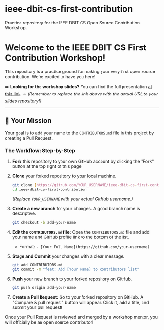 # ieee-dbit-cs-first-contribution
Practice repository for the IEEE DBIT CS Open Source Contribution Workshop.

# Welcome to the IEEE DBIT CS First Contribution Workshop!

This repository is a practice ground for making your very first open source contribution. We're excited to have you here!

➡️ **Looking for the workshop slides?** You can find the full presentation [at this link](https://github.com/your-username/your-slides-repo). ⬅️
*(Remember to replace the link above with the actual URL to your slides repository!)*

---

## 🎯 Your Mission

Your goal is to add your name to the `CONTRIBUTORS.md` file in this project by creating a Pull Request.

### The Workflow: Step-by-Step

1.  **Fork** this repository to your own GitHub account by clicking the "Fork" button at the top right of this page.

2.  **Clone** your forked repository to your local machine.
    ```bash
    git clone [https://github.com/YOUR_USERNAME/ieee-dbit-cs-first-contribution.git](https://github.com/YOUR_USERNAME/ieee-dbit-cs-first-contribution.git)
    cd ieee-dbit-cs-first-contribution
    ```
    *(Replace `YOUR_USERNAME` with your actual GitHub username.)*

3.  **Create a new branch** for your changes. A good branch name is descriptive.
    ```bash
    git checkout -b add-your-name
    ```

4.  **Edit the `CONTRIBUTORS.md` file:** Open the `CONTRIBUTORS.md` file and add your name and GitHub profile link to the bottom of the list.
    * Format: `- [Your Full Name](https://github.com/your-username)`

5.  **Stage and Commit** your changes with a clear message.
    ```bash
    git add CONTRIBUTORS.md
    git commit -m "feat: Add [Your Name] to contributors list"
    ```

6.  **Push** your new branch to your forked repository on GitHub.
    ```bash
    git push origin add-your-name
    ```

7.  **Create a Pull Request:** Go to your forked repository on GitHub. A "Compare & pull request" button will appear. Click it, add a title, and submit your pull request!

Once your Pull Request is reviewed and merged by a workshop mentor, you will officially be an open source contributor!
